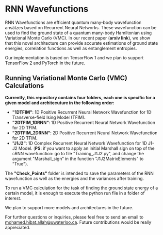 # RNN Wavefunctions

RNN Wavefunctions are efficient quantum many-body wavefunction ansätzes based on Recurrent Neural Networks. These wavefunction can be used to find the ground state of a quantum many-body Hamiltonian using Variational Monte Carlo (VMC). In our recent paper (**arxiv link**), we show that this novel architecture can provide accurate estimations of ground state energies, correlation functions as well as entanglement entropies.

Our implementation is based on TensorFlow 1 and we plan to support TensorFlow 2 and PyTorch in the future.

## Running Variational Monte Carlo (VMC) Calculations

**Currently, this repository contains four folders, each one is specific for a given model and architecuture in the following order:**
- **"1DTFIM"**: 1D Positive Recurrent Neural Network Wavefunction for 1D Transverse-field Ising Model (TFIM).
- **"2DTFIM_1DRNN"**: 1D Positive Recurrent Neural Network Wavefunction for 2D TFIM.
- **"2DTFIM_2DRNN"**: 2D Positive Recurrent Neural Network Wavefunction for 2D TFIM.
- **"J1J2"**: 1D Complex Recurrent Neural Network Wavefunction for 1D J1-J2 Model. (**PS**: if you want to apply an initial Marshall sign on top of the cRNN wavefunction: go to file "Training_J1J2.py", and change the argument "Marshall_sign" in the function "J1J2MatrixElements" to "True").

The **"Check_Points"** folder is intended to save the parameters of the RNN wavefunction as well as the energies and the variances after training.

To run a VMC calculation for the task of finding the ground state energy of a certain model, it is enough to execute the python run file in a folder of interest.

We plan to support more models and architectures in the future.

For further questions or inquiries, please feel free to send an email to mohamed.hibat.allah@uwaterloo.ca. Future contributions would be really appreciated.
